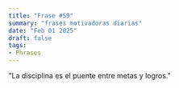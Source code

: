 ```yaml
---
title: "Frase #59"
summary: "frases motivadoras diarias"
date: "Feb 01 2025"
draft: false
tags:
- Phrases
---
```


"La disciplina es el puente entre metas y logros."
